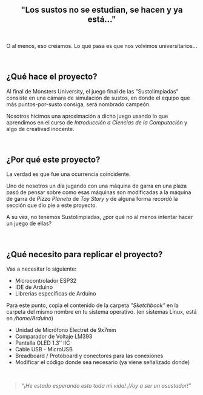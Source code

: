  

<h2 align='center'>
  "Los sustos no se estudian, se hacen y ya está..."
</h2>

<br>

O al menos, eso creiamos. Lo que pasa es que nos volvimos universitarios...

<br>

## ¿Qué hace el proyecto?

Al final de Monsters University, el juego final de las
"Sustolimpiadas" consiste en una cámara de simulación 
de sustos, en donde el equipo que más puntos-por-susto
consiga, será nombrado campeón. 

Nosotros hicimos una aproximación a dicho juego usando 
lo que aprendimos en el curso de _Introducción a Ciencias de
la Computación_ y algo de creativad inocente.

<br>


## ¿Por qué este proyecto?

La verdad es que fue una ocurrencia coincidente. 

Uno de nosotros un día jugando con una máquina de garra en una plaza pasó de pensar sobre como esas máquinas son modificadas
a la máquina de garra de _Pizza Planeta_ de _Toy Story_ y de alguna forma recordó la sección que dio pie a este proyecto.  

A su vez, no tenemos Sustolimpiadas, ¿por qué no al menos intentar hacer un juego de ellas?

<br>

## ¿Qué necesito para replicar el proyecto?

Vas a necesitar lo siguiente: 

- Microcontrolador ESP32 
- IDE de Arduino
- Librerias especificas de Arduino 

Para este punto, copia el contenido de la carpeta _"Sketchbook"_
en la carpeta del mismo nombre en tu sistema operativo. (en sistemas Linux, está en _/home/Arduino_)

- Unidad de Micrófono Electret de 9x7mm
- Comparador de Voltaje LM393
- Pantalla OLED 1.3’’ IIC
- Cable USB - MicroUSB
- Breadboard / Protoboard y conectores para las conexiones 
- Modificar el código donde sea necesario (ya viene señalizado donde) 

<br>

> _“¡He estado esperando esto toda mi vida! ¡Voy a ser un asustador!”_
